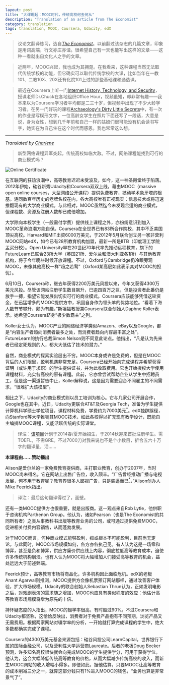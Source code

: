 ```yaml
---
layout: post
title: "大课崛起：MOOC时代，传统高校何去何从"
description: "Translation of an article from The Economist"
category: translation
tags: translation, MOOC, Coursera, Udacity, edX
---
```



> 议论文翻译练习，选自[*The Economist*](http://www.economist.com/news/business/21582001-army-new-online-courses-scaring-wits-out-traditional-universities-can-they)。以前翻过该杂志的几篇文章，印象是用词高端，行文亦庄亦谐。很希望自己有一天也能写出这样的文章——这种一看就出自文化人之手的文章。

>近两年，MOOC兴起，我也成为其拥趸。在我看来，这种课程当然无法取代传统学校的功能，但它确实可以取代传统学校的大课，比如当年在一教101、二教10X、20X还有化院101上过的那些基础课和通选课。

>最近在Coursera上听一门[Internet History, Technology, and Security](https://www.coursera.org/course/insidetheinternet)，授课老师Dr.Chuck在各地组织Office Hour，视频虽短，却非常有趣——我本来以为Coursera学习者平均都是二三十岁，但视频中出现了不少大龄学习者。在另一门好玩的课程[Archaeology's Dirty Little Secrets](https://www.coursera.org/course/secrets)中，有一次的作业是写楔形文字，一位高龄女学生在照片下面还写了一段话，大意是说，身为女性，想到几千年前和自己一样的姑娘们很可能没有机会读书写字，她实在为自己生在这个时代而感恩。我也常常这么想。

---

*Translated by [Charlene](/about)*

>新型网络课程异军突起，传统高校如临大敌。不过，网络课程能找到可行的商业模式吗？

![Online Certificate](http://cdn.static-economist.com/sites/default/files/imagecache/full-width/images/print-edition/D/20130720_WBD001_2.jpg)

在互联网的狂热浪潮中，高等教育迟迟未受波及，如今，这一神圣殿堂终于陷落。2012年伊始，硅谷新秀Udacity和Coursera双双上线，藉由MOOC（massive open online courses，大型网络公开课程）提供免费教育，撼动学术象牙塔的根基。连同数百年历史的老牌名校在内，各大高校唯有正视现实：信息技术或将迅速推翻现有的大学商业模式。与此相对，MOOC虽然迄今未发现合适的商业模式，但课程数、资源及注册人数却已成倍增加。

大学除向本校学生（一般需付学费）提供线上课程之外，亦纷纷意识到加入MOOC革命浪潮方能自保。Coursera在全世界已有83所合作院校，其中不乏美国顶尖高校。Harvard和MIT出资6000万美元，于2012年5月联合创立另一家非营利MOOC网站edX，如今已有28所教育机构加盟，最新一所是IITB（印度理工学院孟买分校）。Open University早在20世纪70年代率先推动远程教育，旗下的FutureLearn已联合23所大学（英国21所、爱尔兰和澳大利亚各1所）与其他教育机构，将于今年晚些时候开放课程。不过，Oxford与Cambridge仍冷眼旁观MOOC，未像其他高校一样“趋之若鹜”（Oxford某高层如此表示其对MOOC的担忧）。

6月10日，Coursera称，继去年获得2200万美元风投以来，今年又获得4300万美元风投。尽管该网站注册学生数目飙升，已逾四百万之巨，但是投资者此番仍是放手一搏，指望它能发展出切实可行的商业模式。Coursera应该能够凭借这轮资金，在迅猛增多的MOOC提供方中，巩固自身作为领头羊的优势地位。“看着下海人数节节攀升，颇为有趣，”斯坦福教授兼Coursera联合创始人Daphne Koller表示。她希望Coursera跻身“极少数霸主”之列。

Koller女士认为，MOOC产业的网络经济学类似Amazon、eBay以及Google，都是“内容生产者趋向消费者最多之处，而消费者趋向内容最丰富之处”。FutureLearn的执行总裁Simon Nelson则不同意此论点。他指出，“凡是认为先来者已经定死规则的人，都大大低估了技术的潜力。”

自然，商业模式的探索实验层出不穷。MOOC本身或许是免费的，但是在MOOC背后的人们眼里，盈利机遇非常充足。Coursera已经开始向完成课程并希望获得证明（或许用于求职）的学生提供证书，并为此收取费用。它也开始授权大学使用课程材料，充实各高校的原有课程。此前，它亦曾尝试帮助企业从学生中招聘员工，但是这一渠道暂告中止，Koller解释说，这是因为需要迎合不同雇主的不同需求，“很难扩大该模型”。

相比之下，Udacity的商业模式则以员工培训为核心。它与几家公司开展合作，Google也在其中。近日，Udacity更联合AT&T及Georgia Tech，准备为学生提供计算机科学硕士学位项目，课程材料免费，学费约为7000美元[<sup>\*</sup>](#note1)。edX独辟蹊径，向Stanford等大学推销其MOOC技术，如此各校得以扩充现有教学设计，既能自主编排MOOC课程，又能活跃传统的实际课堂。

> <a id="note1"></a>译注：[该项目](http://www.omscs.gatech.edu/)计划于2014春/夏开始招生，于2014秋迎来首批注册学生。需TOEFL，不需GRE。不过7000刀对我来说也不是个小数目，折合五六十万字的翻译量，泪……


**本课程由……赞助播出**

Alison是爱尔兰的一家免费教育提供商，主打职业教育，创办于2007年，当时MOOC尚未得名。它在网站上出售广告位，收入颇丰。“广告曾经推动广播与电视发展，何不用于教育呢？教育界很多人鄙视广告，只是装逼而已[<sup>\*</sup>](#note2)，”Alison创办人Mike Feerick指出。

>  <a id="note2"></a>译注：最后这句翻译得过了，面壁。

还有一类MOOC提供方也很重要，就是出版商。这一观点来自Rob Lytle，他供职于咨询机构Parthenon Group。他认为，诸如Pearson（也是The Economist的共同所有者）之类从事教科书出版等教育业务的公司，或可通过提供免费MOOC，促进相关付费内容销售，从而蓬勃发展。

对于MOOC而言，何种商业模式能够盈利，抑或根本不可能盈利，目前尚无定论。与此同时，MOOC市场规模如何，各方亦各执己见。有人认为这是一场零和博弈，甚至是负和博弈，供应方廉价供应线上内容，彻底拉低高等教育成本，迫使许多传统机构崩溃。也有人认为MOOC将大幅增加人们接受高等教育的机会，益处远远大于前述弊端。

Feerick预计，高等教育市场将商品化，许多机构因此面临危机。edX的老板Anant Agarwal则推测，MOOC提供方会像机票预订网站那样，通过改善客户体验，扩大市场规模。Udacity的联合创始人Sebastian Thrun认为，正如发明电影之后，对戏剧表演的需求随之增加，MOOC也应具有类似程度的效应：他估计高等教育市场规模将增为原先的十倍。

持怀疑态度的人指出，MOOC的辍学率很高，有时超过90%。不过Coursera和Udacity都坚称，这恰恰反映出，消费者对于免费产品抱有不同预期，浏览产品又无需费用。根据两家网站对辍学率的分析，一开始就打算完成课程的学生中，绝大多数都确实完成了课程。

Coursera的4300万美元基金来源包括：硅谷风投公司LearnCapital，世界银行下属的国际金融公司，以及营利性大学运营商Laureate。后者的老板Doug Becker预测，许多知名高校很快就会向完成MOOC的学生提供学分，可用于获得学位。他认为，这会大幅降低传统高等教育的价格，从而大幅减少传统高校的收入，而新生MOOC网站的收入增幅小得多。即便如此，据他估算，只要MOOC让高等教育的成本削减三分之一，就算这部分钱只有1%进入MOOC的钱包，“业务也算是非常景气了”。
